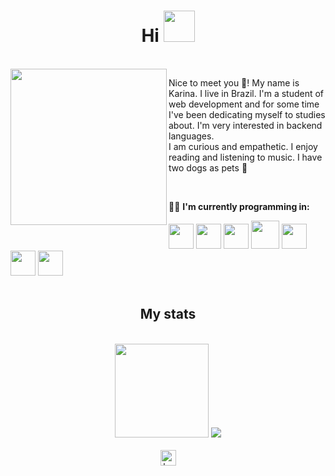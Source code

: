 <h1 align="center"> Hi <img src="https://media.giphy.com/media/w1OBpBd7kJqHrJnJ13/giphy.gif" width="50px"/></h1>
<br>
   <img align="left" src="https://user-images.githubusercontent.com/109771015/206862806-b5092122-a937-4e30-b477-47db84705b0f.gif" width="250px"/>
   <p>Nice to meet you 🙋‍! My name is Karina. I live in Brazil. I'm a student of web development and for some time I've been dedicating myself to studies about. I'm very interested in backend languages.<br> I am curious and empathetic. I enjoy reading and listening to music. I have two dogs as pets 🐾</p>
<br>
<div style="display: inline_block">
   <p>👩‍💻 <strong>I'm currently programming in:</strong></p>
   <img src="https://cdn.jsdelivr.net/gh/devicons/devicon/icons/html5/html5-original.svg" width="40px"/>
   <img src="https://cdn.jsdelivr.net/gh/devicons/devicon/icons/css3/css3-original.svg" width="40px"/>
   <img src="https://cdn.jsdelivr.net/gh/devicons/devicon/icons/javascript/javascript-original.svg" width="40px"/>
   <img src="https://cdn.jsdelivr.net/gh/devicons/devicon/icons/java/java-original.svg" width="45px"/>
   <img src="https://cdn.jsdelivr.net/gh/devicons/devicon/icons/python/python-original.svg" width="40px"/>
   <img src="https://cdn.jsdelivr.net/gh/devicons/devicon/icons/php/php-original.svg" width="40px"/>
   <img src="https://cdn.jsdelivr.net/gh/devicons/devicon/icons/mysql/mysql-original.svg" width="40px"/>
</div>
<br>
<div align="center">
   <h2>My stats</h2>
<br>
   <img height="150em" src="https://github-readme-stats.vercel.app/api?username=kamdn&show_icons=true&bg_color=272727&title_color=e6780b&icon_color=e6780b&text_color=fff&include_all_commits=true&count_private=true" />
   <img src="https://github-readme-stats.vercel.app/api/top-langs/?username=kamdn&layout=compact&bg_color=272727&title_color=e6780b&text_color=fff" />
</div>
<br>
<div align="center">
   <a href="https://linkedin.com/in/kamdn" target="_blank"><img src="https://raw.githubusercontent.com/rahuldkjain/github-profile-readme-generator/master/src/images/icons/Social/linked-in-alt.svg" alt="kamdn" width="25px"/></a>
</div>
